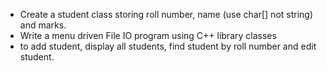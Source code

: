 * Create a student class storing roll number, name (use char[] not string) and marks.
 * Write a menu driven File IO program using C++ library classes
 * to add student, display all students, find student by roll number and edit student.

